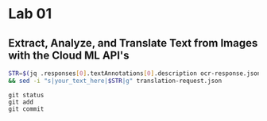 # Lab 01 
## Extract, Analyze, and Translate Text from Images with the Cloud ML API's


```bash
STR=$(jq .responses[0].textAnnotations[0].description ocr-response.json) && STR="${STR//\"}" 
&& sed -i "s|your_text_here|$STR|g" translation-request.json
```

```
git status
git add
git commit
```

